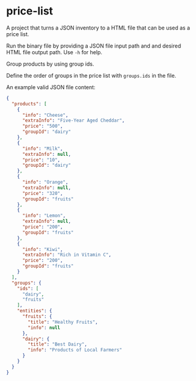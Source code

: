 # price-list

A project that turns a JSON inventory to a HTML file that can be used as a price list.

Run the binary file by providing a JSON file input path and
and desired HTML file output path. Use `-h` for help.

Group products by using group ids.

Define the order of groups in the price list with `groups.ids` in the file.

An example valid JSON file content:

```json
{
  "products": [
    {
      "info": "Cheese",
      "extraInfo": "Five-Year Aged Cheddar",
      "price": "500",
      "groupId": "dairy"
    },
    {
      "info": "Milk",
      "extraInfo": null,
      "price": "10",
      "groupId": "dairy"
    },
    {
      "info": "Orange",
      "extraInfo": null,
      "price": "320",
      "groupId": "fruits"
    },
    {
      "info": "Lemon",
      "extraInfo": null,
      "price": "200",
      "groupId": "fruits"
    },
    {
      "info": "Kiwi",
      "extraInfo": "Rich in Vitamin C",
      "price": "200",
      "groupId": "fruits"
    }
  ],
  "groups": {
    "ids": [
      "dairy",
      "fruits"
    ],
    "entities": {
      "fruits": {
        "title": "Healthy Fruits",
        "info": null
      },
      "dairy": {
        "title": "Best Dairy",
        "info": "Products of Local Farmers"
      }
    }
  }
}

```
